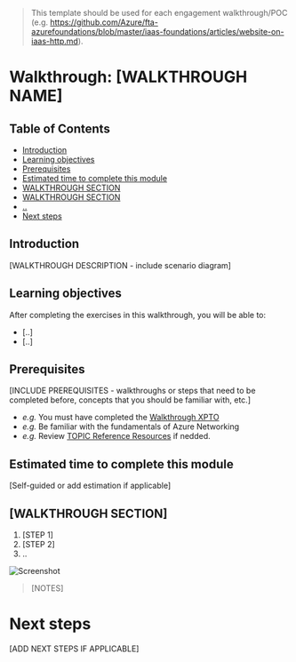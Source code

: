 > This template should be used for each engagement walkthrough/POC (e.g. https://github.com/Azure/fta-azurefoundations/blob/master/iaas-foundations/articles/website-on-iaas-http.md). 

# Walkthrough: [WALKTHROUGH NAME]

## Table of Contents

* [Introduction](#introduction)
* [Learning objectives](#learning-objectives)
* [Prerequisites](#prerequisites)
* [Estimated time to complete this module](#estimated-time-to-complete-this-module)
* [WALKTHROUGH SECTION](#walkthroughsection)
* [WALKTHROUGH SECTION](#walkthroughsection)
* [..](#..)
* [Next steps](#nextsteps)


## Introduction

[WALKTHROUGH DESCRIPTION - include scenario diagram]


## Learning objectives

After completing the exercises in this walkthrough, you will be able to:
* [..]
* [..]


## Prerequisites

[INCLUDE PREREQUISITES - walkthroughs or steps that need to be completed before, concepts that you should be familiar with, etc.]
* *e.g.* You must have completed the [Walkthrough XPTO](LINK) 
* *e.g.* Be familiar with the fundamentals of Azure Networking
* *e.g.* Review [TOPIC Reference Resources](LINK) if nedded.



## Estimated time to complete this module

[Self-guided or add estimation if applicable] 


## [WALKTHROUGH SECTION]

1. [STEP 1]
2. [STEP 2]
3. ..

![Screenshot](media/walkthrough-folder/stepname.png)

> [NOTES]



# Next steps

[ADD NEXT STEPS IF APPLICABLE]

